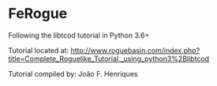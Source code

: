 # FeRogue #

Following the libtcod tutorial in Python 3.6+

Tutorial located at: http://www.roguebasin.com/index.php?title=Complete_Roguelike_Tutorial,_using_python3%2Blibtcod

Tutorial compiled by: João F. Henriques
